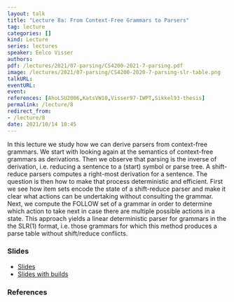 ```yaml
---
layout: talk
title: "Lecture 8a: From Context-Free Grammars to Parsers"
tag: lecture
categories: []
kind: Lecture
series: lectures
speaker: Eelco Visser
authors:
pdf: /lectures/2021/07-parsing/CS4200-2021-7-parsing.pdf
image: /lectures/2021/07-parsing/CS4200-2020-7-parsing-slr-table.png
talkURL:
eventURL:
event:
references: [AhoLSU2006,KatsVW10,Visser97-IWPT,Sikkel93-thesis]
permalink: /lecture/8
redirect_from:
- /lecture/8
date: 2021/10/14 10:45
---
```


In this lecture we study how we can derive parsers from context-free grammars.
We start with looking again at the semantics of context-free grammars as derivations.
Then we observe that parsing is the inverse of derivation, i.e. reducing a sentence to a (start) symbol or parse tree.
A shift-reduce parsers computes a right-most derivation for a sentence.
The question is then how to make that process deterministic and efficient.
First we see how item sets encode the state of a shift-reduce parser and make it clear what actions can be undertaking without consulting the grammar.
Next, we compute the FOLLOW set of a grammar in order to determine which action to take next in case there are multiple possible actions in a state.
This approach yields a linear deterministic parser for grammars in the the SLR(1) format, i.e. those grammars for which this method produces a parse table without shift/reduce conflicts.

<!-- <img src="{{site.baseurl}}/lectures/2021/07-parsing/CS4200-2020-7-parsing-slr-table.png" style="border: solid 1px black;"/> -->


### Slides

- [Slides](/2021/lectures/2021/07-parsing/CS4200-2021-7-parsing.pdf)
- [Slides with builds](/2021/lectures/2021/07-parsing/CS4200-2021-7-parsing-builds.pdf)

### References
